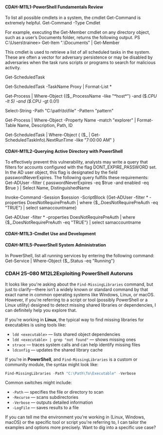 #### CDAH-M11L1-PowerShell Fundamentals Review ####


To list all possible cmdlets in a system, the cmdlet Get-Command is extremely helpful. 
Get-Command -Type Cmdlet



For example, executing the Get-Member cmdlet on any directory object, such as a user’s Documents folder, returns the following output.
PS C:\Users\trainee> Get-Item ".\Documents\" | Get-Member

This cmdlet is used to retrieve a list of all scheduled tasks in the system. These are often a vector for adversary persistence or may be disabled by adversaries when the task runs scripts or programs to search for malicious activity. 

Get-ScheduledTask 

Get-ScheduledTask -TaskName Proxy | Format-List *


Get-Process | Where-Object {($_.ProcessName -like "*host*") -and ($_.CPU -lt 5) -and ($_.CPU -gt 0.01)


Select-String -Path "C:\path\to\file" -Pattern "pattern"



Get-Process | Where-Object -Property Name -match "explorer" | Format-Table Name, Description, Path, ID


Get-ScheduledTask | Where-Object {
    ($_ | Get-ScheduledTaskInfo).NextRunTime -like "7:00:00 AM"
}


#### CDAH-M11L2-Querying Active Directory with PowerShell ####

To effectively prevent this vulnerability, analysts may write a query that filters for accounts configured with the flag DONT_EXPIRE_PASSWORD set. In the AD user object, this flag is designated by the field passwordNeverExpires. The following query fulfills these requirements:
Get-ADUser -filter { passwordNeverExpires -eq $true -and enabled -eq $true } | Select Name, DistinguishedName


Invoke-Command -Session $session -ScriptBlock {Get-ADUser -filter * -properties DoesNotRequirePreAuth | where {$_.DoesNotRequirePreAuth -eq "TRUE"} | select samaccountname}

Get-ADUser -filter * -properties DoesNotRequirePreAuth | where {$_.DoesNotRequirePreAuth -eq "TRUE"} | select samaccountname

#### CDAH-M11L3-Cmdlet Use and Development ####


#### CDAH-M11L5-PowerShell System Administration ####

In PowerShell, list all running services by entering the following command:
Get-Service | Where-Object {$_.Status -eq "Running"}

### CDAH 25-080 M12L2Exploiting PowerShell Autoruns ###

It looks like you're asking about the `Find-MissingLibraries` command, but just to clarify—there isn’t a widely known or standard command by that exact name in common operating systems like Windows, Linux, or macOS. However, if you're referring to a script or tool (possibly PowerShell or a Linux utility) designed to detect missing shared libraries or dependencies, I can definitely help you explore that.

If you're working in **Linux**, the typical way to find missing libraries for executables is using tools like:

- `ldd <executable>` — lists shared object dependencies
- `ldd <executable> | grep "not found"` — shows missing ones
- `strace` — traces system calls and can help identify missing files
- `ldconfig` — updates the shared library cache

If you're in **PowerShell**, and `Find-MissingLibraries` is a custom or community module, the syntax might look like:

```powershell
Find-MissingLibraries -Path "C:\Path\To\Executable" -Verbose
```

Common switches might include:
- `-Path` — specifies the file or directory to scan
- `-Recurse` — scans subdirectories
- `-Verbose` — outputs detailed information
- `-LogFile` — saves results to a file

If you can tell me the environment you're working in (Linux, Windows, macOS) or the specific tool or script you're referring to, I can tailor the examples and options more precisely. Want to dig into a specific use case?
